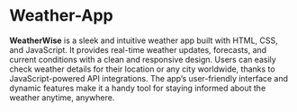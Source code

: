 # Weather-App
**WeatherWise** is a sleek and intuitive weather app built with HTML, CSS, and JavaScript. It provides real-time weather updates, forecasts, and current conditions with a clean and responsive design. Users can easily check weather details for their location or any city worldwide, thanks to JavaScript-powered API integrations. The app’s user-friendly interface and dynamic features make it a handy tool for staying informed about the weather anytime, anywhere.
